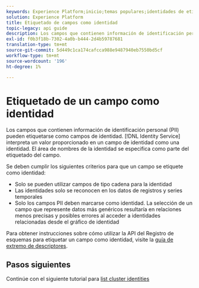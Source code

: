 ```yaml
---
keywords: Experience Platform;inicio;temas populares;identidades de etiquetas
solution: Experience Platform
title: Etiquetado de campos como identidad
topic-legacy: api guide
description: Los campos que contienen información de identificación personal (PII) pueden etiquetarse como campos de identidad. El servicio de identidad interpreta un valor proporcionado en un campo de identidad como una identidad. El área de nombres de la identidad se especifica como parte del etiquetado del campo.
exl-id: f0b3f18b-7302-4a0b-b444-2d4b59787681
translation-type: tm+mt
source-git-commit: 5d449c1ca174cafcca988e9487940eb7550bd5cf
workflow-type: tm+mt
source-wordcount: '196'
ht-degree: 1%

---
```


# Etiquetado de un campo como identidad

Los campos que contienen información de identificación personal (PII) pueden etiquetarse como campos de identidad. [!DNL Identity Service] interpreta un valor proporcionado en un campo de identidad como una identidad. El área de nombres de la identidad se especifica como parte del etiquetado del campo.

Se deben cumplir los siguientes criterios para que un campo se etiquete como identidad:

- Solo se pueden utilizar campos de tipo cadena para la identidad
- Las identidades solo se reconocen en los datos de registros y series temporales
- Solo los campos PII deben marcarse como identidad. La selección de un campo que represente datos más genéricos resultaría en relaciones menos precisas y posibles errores al acceder a identidades relacionadas desde el gráfico de identidad

Para obtener instrucciones sobre cómo utilizar la API del Registro de esquemas para etiquetar un campo como identidad, visite la [guía de extremo de descriptores](../../xdm/api/descriptors.md#create).

## Pasos siguientes

Continúe con el siguiente tutorial para [list cluster identities](./list-cluster-identites.md)

